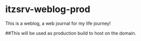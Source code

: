 # itzsrv-weblog-prod
 This is a weblog, a web journal for my life journey!
 
 ##This will be used as production build to host on the domain.
